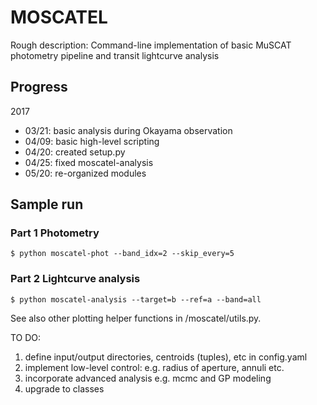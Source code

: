# MOSCATEL
Rough description:
Command-line implementation of basic MuSCAT photometry pipeline and transit lightcurve analysis

## Progress
2017
* 03/21: basic analysis during Okayama observation
* 04/09: basic high-level scripting
* 04/20: created setup.py
* 04/25: fixed moscatel-analysis
* 05/20: re-organized modules

## Sample run
### Part 1 Photometry
```shell
$ python moscatel-phot --band_idx=2 --skip_every=5
```

### Part 2 Lightcurve analysis
```shell
$ python moscatel-analysis --target=b --ref=a --band=all
```

See also other plotting helper functions in /moscatel/utils.py.

TO DO:
1. define input/output directories, centroids (tuples), etc in config.yaml
2. implement low-level control: e.g. radius of aperture, annuli etc.
3. incorporate advanced analysis e.g. mcmc and GP modeling
4. upgrade to classes
